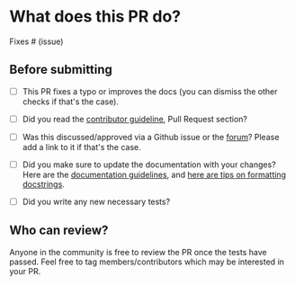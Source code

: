 # What does this PR do?

<!--
Congratulations! You've made it this far! You're not quite done yet though.

Once merged, your PR is going to appear in the release notes with the title you set, so make sure it's a great title that fully reflects the extent of your awesome contribution.

Then, please replace this with a description of the change and which issue is fixed (if applicable). Please also include relevant motivation and context. List any dependencies (if any) that are required for this change.

Once you're done, someone will review your PR shortly (see the section "Who can review?" below to tag some potential reviewers). They may suggest changes to make the code even better. If no one reviewed your PR after a week has passed, don't hesitate to post a new comment @-mentioning the same persons---sometimes notifications get lost.
-->

<!-- Remove if not applicable -->

Fixes # (issue)


## Before submitting
- [ ] This PR fixes a typo or improves the docs (you can dismiss the other checks if that's the case).
- [ ] Did you read the [contributor guideline](https://github.com/huggingface/transformers/blob/master/CONTRIBUTING.md#start-contributing-pull-requests),
      Pull Request section?
- [ ] Was this discussed/approved via a Github issue or the [forum](https://discuss.huggingface.co/)? Please add a link
      to it if that's the case.
- [ ] Did you make sure to update the documentation with your changes? Here are the
      [documentation guidelines](https://github.com/huggingface/transformers/tree/master/docs), and
      [here are tips on formatting docstrings](https://github.com/huggingface/transformers/tree/master/docs#writing-source-documentation).
- [ ] Did you write any new necessary tests?


## Who can review?

Anyone in the community is free to review the PR once the tests have passed. Feel free to tag
members/contributors which may be interested in your PR.

<!-- Your PR will be replied to more quickly if you can figure out the right person to tag with @

 If you know how to use git blame, that is the easiest way, otherwise, here is a rough guide of **who to tag**.
 Please tag fewer than 3 people.

Models:

 albert, bert, xlm: @LysandreJik
 blenderbot, bart, marian, pegasus, encoderdecoder, longformer, reformer, t5, transfoxl, xlnet: @patrickvonplaten
 fsmt: @stas00
 funnel: @sgugger
 gpt2: @patrickvonplaten, @LysandreJik
 rag: @patrickvonplaten, @lhoestq
 tensorflow: @jplu

Library:

 benchmarks: @patrickvonplaten
 deepspeed: @stas00
 ray/raytune: @richardliaw, @amogkam
 text generation: @patrickvonplaten
 tokenizers: @n1t0
 trainer: @sgugger

Documentation: @sgugger

HF projects:

 nlp datasets: [different repo](https://github.com/huggingface/nlp)
 rust tokenizers: [different repo](https://github.com/huggingface/tokenizers)

Examples:

    maintained examples (not research project or legacy): @sgugger, @patil-suraj
    research_projects/bert-loses-patience: @JetRunner
    research_projects/distillation: @VictorSanh

 -->
